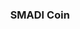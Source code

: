 <div align="center" style="border-radius:10px;>
 <img width=200px height=200px src="SMADIcoin.jpeg" alt="logo">
</div>

<h3 align="center">SMADI Coin</h3>


